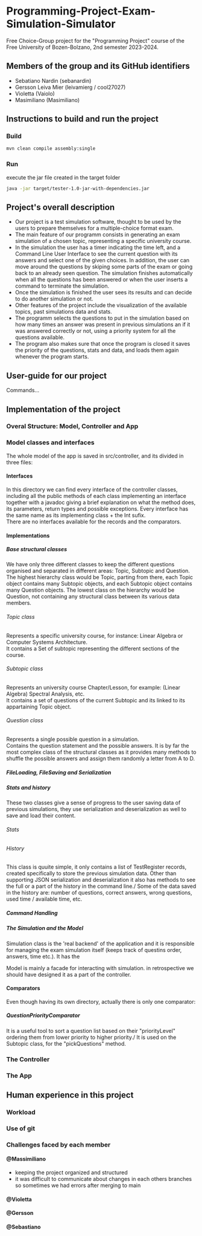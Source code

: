 # Programming-Project-Exam-Simulation-Simulator

Free Choice-Group project for the "Programming Project" course of the Free University of Bozen-Bolzano, 2nd semester 2023-2024.

## Members of the group and its GitHub identifiers

- Sebatiano Nardin (sebanardin)
- Gersson Leiva Mier (leivamierg / cool27027)
- Violetta (Vaiolo)
- Masimiliano (Masimiliano)

## Instructions to build and run the project

### Build

```bash
mvn clean compile assembly:single
```

### Run

execute the jar file created in the target folder

```bash
java -jar target/tester-1.0-jar-with-dependencies.jar 
```

## Project's overall description

- Our project is a test simulation software, thought to be used by the users to prepare themselves for a multiple-choice format exam.
- The main feature of our programm consists in generating an exam simulation of a chosen topic, representing a specific university course.
- In the simulation the user has a timer indicating the time left, and a Command Line User Interface to see the current question with its
  answers and select one of the given choices. In addition, the user can move around the questions by skiping some parts of the exam or going back to an already seen question.
  The simulation finishes automatically when all the questions has been answered or when the user inserts a command to terminate the simulation.
- Once the simulation is finished the user sees its results and can decide to do another simulation or not.
- Other features of the project include the visualization of the available topics, past simulations data and stats.
- The programm selects the questions to put in the simulation based on how many times an answer was present in previous simulations an if it was answered correctly or not, using a priority system for all the questions available.
- The program also makes sure that once the program is closed it saves the priority of the questions, stats and data, and loads them again whenever the program starts.

## User-guide for our project

Commands...

## Implementation of the project

### Overal Structure: Model, Controller and App

### Model classes and interfaces

The whole model of the app is saved in src/controller, and its divided in three files:

#### Interfaces

In this directory we can find every interface of the controller classes, including all the public methods of each class implementing an interface together with a javadoc giving a brief explanation on what the method does, its parameters, return types and possible exceptions. Every interface has the same name as its implementing class + the Int sufix.\
There are no interfaces available for the records and the comparators.

#### Implementations

##### Base structural classes

We have only three different classes to keep the different questions organised and separated in different areas: Topic, Subtopic and Question.\
The highest hierarchy class would be Topic, parting from there, each Topic object contains many Subtopic objects, and each Subtopic object contains many Question objects. The lowest class on the hierarchy would be Question, not containing any structural class between its various data members.

###### Topic class

Represents a specific university course, for instance: Linear Algebra or Computer Systems Architecture.\
It contains a Set of subtopic representing the different sections of the course.

###### Subtopic class

Represents an university course Chapter/Lesson, for example: (Linear Algebra) Spectral Analysis, etc.\
It contains a set of questions of the current Subtopic and its linked to its appartaining Topic object.

###### Question class

Represents a single possible question in a simulation.\
Contains the question statement and the possible answers. It is by far the most complex class of the structural classes as it provides many methods to shuffle the possible answers and assign them randomly a letter from A to D.

##### FileLoading, FileSaving and Serialization

##### Stats and history

These two classes give a sense of progress to the user saving data of previous simulations, they use serialization and deserialization as well to save and load their content.

###### Stats

###### History

This class is quuite simple, it only contains a list of TestRegister records, created specifically to store the previous simulation data. Other than supporting JSON serialization and deserialization it also has methods to see the full or a part of the history in the command line./
Some of the data saved in the history are: number of questions, correct answers, wrong questions, used time / available time, etc.

##### Command Handling

##### The Simulation and the Model

Simulation class is the 'real backend' of the application and it is responsible for managing the exam simulation itself (keeps track of questins order, answers, time etc.). It has the 

Model is mainly a facade for interacting with simulation. in retrospective we should have designed it as a part of the controller.



#### Comparators

Even though having its own directory, actually there is only one comparator:

##### QuestionPriorityComparator

It is a useful tool to sort a question list based on their "priorityLevel" ordering them from lower priority to higher priority./
It is used on the Subtopic class, for the "pickQuestions" method.

### The Controller

### The App

## Human experience in this project

### Workload

### Use of git

### Challenges faced by each member

#### @MassimiIiano

- keeping the project organized and structured
- it was difficult to communicate about changes in each others branches so sometimes we had errors after merging to main

#### @Violetta

#### @Gersson

#### @Sebastiano
